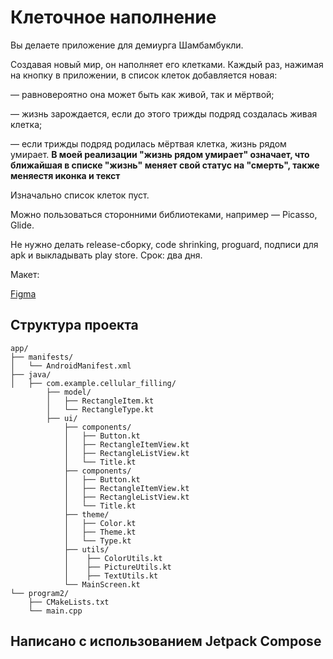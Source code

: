 # Клеточное наполнение

Вы делаете приложение для демиурга Шамбамбукли. 

Создавая новый мир, он наполняет его клетками. Каждый раз, нажимая на кнопку в приложении, в список клеток добавляется новая:

— равновероятно она может быть как живой, так и мёртвой;

— жизнь зарождается, если до этого трижды подряд создалась живая клетка;

— если трижды подряд родилась мёртвая клетка, жизнь рядом умирает. 
**В моей реализации "жизнь рядом умирает" означает, что ближайшая в списке "жизнь" меняет свой статус на "смерть", также меняестя иконка и текст**



Изначально список клеток пуст. 

Можно пользоваться сторонними библиотеками, например — Picasso, Glide.

Не нужно делать release-сборку, code shrinking, proguard, подписи для apk и выкладывать play store. Срок: два дня.



Макет: 

[Figma](https://www.figma.com/file/RNGiOtbn0Iiyjt82BwMXWX/%D0%9F%D1%80%D0%B8%D0%BB%D0%BE%D0%B6%D0%B5%D0%BD%D0%B8%D0%B5-%D0%B4%D0%BB%D1%8F-%D0%B4%D0%B5%D0%BC%D0%B8%D1%83%D1%80%D0%B3%D0%B0-%D0%A8%D0%B0%D0%BC%D0%B1%D0%B0%D0%BC%D0%B1%D1%83%D0%BA%D0%BB%D0%B8?node-id=0%3A1)



## Структура проекта

```plaintext
app/
├── manifests/
│   └── AndroidManifest.xml
├── java/            
│   ├── com.example.cellular_filling/  
        ├── model/
        │   ├── RectangleItem.kt       
        │   └── RectangleType.kt
        ├── ui/
            ├── components/
            │   ├── Button.kt       
            │   ├── RectangleItemView.kt
            │   ├── RectangleListView.kt
            │   └── Title.kt
            ├── components/
            │   ├── Button.kt       
            │   ├── RectangleItemView.kt
            │   ├── RectangleListView.kt
            │   └── Title.kt
            ├── theme/
            │   ├── Color.kt
            │   ├── Theme.kt
            │   └── Type.kt
            ├── utils/
            │    ├── ColorUtils.kt
            │    ├── PictureUtils.kt
            │    ├── TextUtils.kt
            └── MainScreen.kt    
└── program2/            
    ├── CMakeLists.txt        
    └── main.cpp         
```
## Написано с использованием Jetpack Compose
